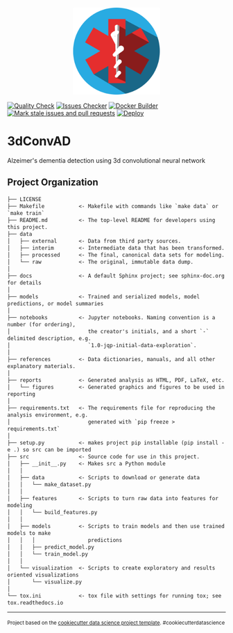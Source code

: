 <p align="center">
<img src="./docs/logo.svg" alt="logo" width="200"/>
</p>

[![Quality Check](https://github.com/se4ai2223-uniba/3dConvAD/actions/workflows/quality_check.yml/badge.svg)](https://github.com/se4ai2223-uniba/3dConvAD/actions/workflows/quality_check.yml)
[![Issues Checker](https://github.com/se4ai2223-uniba/3dConvAD/actions/workflows/critical_issues_check.yml/badge.svg)](https://github.com/se4ai2223-uniba/3dConvAD/actions/workflows/critical_issues_check.yml)
[![Docker Builder](https://github.com/se4ai2223-uniba/3dConvAD/actions/workflows/dockerize_builder.yml/badge.svg)](https://github.com/se4ai2223-uniba/3dConvAD/actions/workflows/dockerize_builder.yml)
[![Mark stale issues and pull requests](https://github.com/se4ai2223-uniba/3dConvAD/actions/workflows/stale-local-runners.yml/badge.svg)](https://github.com/se4ai2223-uniba/3dConvAD/actions/workflows/stale-local-runners.yml)
[![Deploy](https://github.com/se4ai2223-uniba/3dConvAD/actions/workflows/deploy.yml/badge.svg)](https://github.com/se4ai2223-uniba/3dConvAD/actions/workflows/deploy.yml)

3dConvAD
==============================

Alzeimer's dementia detection using 3d convolutional neural network

Project Organization
------------

    ├── LICENSE
    ├── Makefile           <- Makefile with commands like `make data` or `make train`
    ├── README.md          <- The top-level README for developers using this project.
    ├── data
    │   ├── external       <- Data from third party sources.
    │   ├── interim        <- Intermediate data that has been transformed.
    │   ├── processed      <- The final, canonical data sets for modeling.
    │   └── raw            <- The original, immutable data dump.
    │
    ├── docs               <- A default Sphinx project; see sphinx-doc.org for details
    │
    ├── models             <- Trained and serialized models, model predictions, or model summaries
    │
    ├── notebooks          <- Jupyter notebooks. Naming convention is a number (for ordering),
    │                         the creator's initials, and a short `-` delimited description, e.g.
    │                         `1.0-jqp-initial-data-exploration`.
    │
    ├── references         <- Data dictionaries, manuals, and all other explanatory materials.
    │
    ├── reports            <- Generated analysis as HTML, PDF, LaTeX, etc.
    │   └── figures        <- Generated graphics and figures to be used in reporting
    │
    ├── requirements.txt   <- The requirements file for reproducing the analysis environment, e.g.
    │                         generated with `pip freeze > requirements.txt`
    │
    ├── setup.py           <- makes project pip installable (pip install -e .) so src can be imported
    ├── src                <- Source code for use in this project.
    │   ├── __init__.py    <- Makes src a Python module
    │   │
    │   ├── data           <- Scripts to download or generate data
    │   │   └── make_dataset.py
    │   │
    │   ├── features       <- Scripts to turn raw data into features for modeling
    │   │   └── build_features.py
    │   │
    │   ├── models         <- Scripts to train models and then use trained models to make
    │   │   │                 predictions
    │   │   ├── predict_model.py
    │   │   └── train_model.py
    │   │
    │   └── visualization  <- Scripts to create exploratory and results oriented visualizations
    │       └── visualize.py
    │
    └── tox.ini            <- tox file with settings for running tox; see tox.readthedocs.io


--------

<p><small>Project based on the <a target="_blank" href="https://drivendata.github.io/cookiecutter-data-science/">cookiecutter data science project template</a>. #cookiecutterdatascience</small></p>
